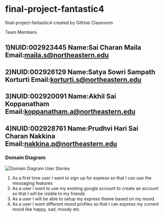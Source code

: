 # final-project-fantastic4
final-project-fantastic4 created by GitHub Classroom


Team Members

## 1)NUID:002923445 Name:Sai Charan Maila Email:maila.s@northeastern.edu

## 2)NUID:002926129 Name:Satya Sowri Sampath Korturti Email:korturti.s@northeastern.edu

## 3)NUID:002920091 Name:Akhil Sai Koppanatham Email:koppanatham.a@northeastern.edu

## 4)NUID:002928761 Name:Prudhvi Hari Sai Charan Nakkina Email:nakkina.p@northeastern.edu

### Domain Diagram
![Domain Diagram](https://user-images.githubusercontent.com/98078922/160919688-58ccfc3b-c196-4c09-b205-8836e338bf37.jpeg)
User Stories
1. As a first time user I want to sign up for express so that I can use the messaging features
2. As a user I want to use my existing google account to create an account so that I will be visible to my friends
3. As a user I will be able to setup my express theme based on my mood.
4. As a user I want different mood profiles so that I can express my current mood like happy, sad, moody etc.

